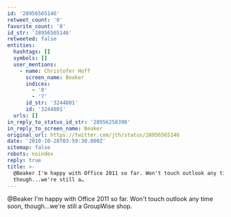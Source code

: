```yaml
---
id: '28956565146'
retweet_count: '0'
favorite_count: '0'
id_str: '28956565146'
retweeted: false
entities:
  hashtags: []
  symbols: []
  user_mentions:
    - name: Christofer Hoff
      screen_name: Beaker
      indices:
        - '0'
        - '7'
      id_str: '3244801'
      id: '3244801'
  urls: []
in_reply_to_status_id_str: '28956258398'
in_reply_to_screen_name: Beaker
original_url: https://twitter.com/jth/status/28956565146
date: '2010-10-28T03:59:30.000Z'
sitemap: false
robots: noindex
reply: true
title: >-
  @Beaker I'm happy with Office 2011 so far. Won't touch outlook any time soon,
  though...we're still a…
---
```


@Beaker I'm happy with Office 2011 so far. Won't touch outlook any time soon, though...we're still a GroupWise shop.